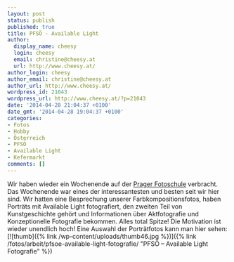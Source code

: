 ```yaml
---
layout: post
status: publish
published: true
title: PFSÖ - Available Light
author:
  display_name: cheesy
  login: cheesy
  email: christine@cheesy.at
  url: http://www.cheesy.at/
author_login: cheesy
author_email: christine@cheesy.at
author_url: http://www.cheesy.at/
wordpress_id: 21043
wordpress_url: http://www.cheesy.at/?p=21043
date: '2014-04-28 21:04:37 +0100'
date_gmt: '2014-04-28 19:04:37 +0100'
categories:
- Fotos
- Hobby
- Österreich
- PFSÖ
- Available Light
- Kefermarkt
comments: []
---
```

Wir haben wieder ein Wochenende auf der [Prager Fotoschule](http://www.pfsoe.at/home/) verbracht. Das Wochenende war eines der interessantesten und besten seit wir hier sind. Wir hatten eine Besprechung unserer Farbkompositionsfotos, haben Porträts mit Available Light fotografiert, den zweiten Teil von Kunstgeschichte gehört und Informationen über Aktfotografie und Konzeptionelle Fotografie bekommen. Alles total Spitze! Die Motivation ist wieder unendlich hoch!
Eine Auswahl der Porträtfotos kann man hier sehen:
[![thumb]({% link /wp-content/uploads/thumb46.jpg %})]({% link /fotos/arbeit/pfsoe-available-light-fotografie/ "PFSÖ – Available Light Fotografie" %})
